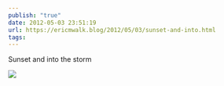 ```yaml
---
publish: "true"
date: 2012-05-03 23:51:19
url: https://ericmwalk.blog/2012/05/03/sunset-and-into.html
tags: 
---
```


Sunset and into the storm

![](https://ericmwalk.blog/uploads/2022/d301aaffb8.jpg)